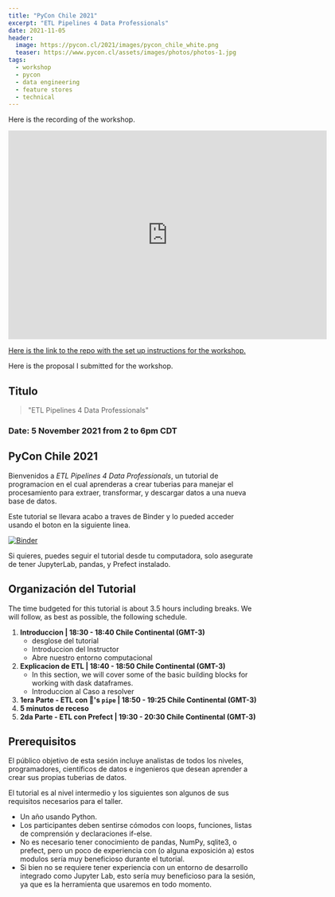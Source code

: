 ```yaml
---
title: "PyCon Chile 2021"
excerpt: "ETL Pipelines 4 Data Professionals"
date: 2021-11-05
header:
  image: https://pycon.cl/2021/images/pycon_chile_white.png
  teaser: https://www.pycon.cl/assets/images/photos/photos-1.jpg
tags:
  - workshop
  - pycon
  - data engineering
  - feature stores
  - technical
---
```


Here is the recording of the workshop.

<iframe src="https://drive.google.com/file/d/1fitaTQX9tGzHqHIieYEgAeFhv2dDO6H2/preview" width="640" height="420" scrolling="no" frameborder="0" webkitallowfullscreen mozallowfullscreen allowfullscreen></iframe>


[Here is the link to the repo with the set up instructions for the workshop.](https://github.com/ramonpzg/pycon-chile-etl-pipelines)

Here is the proposal I submitted for the workshop.

## Titulo

> "ETL Pipelines 4 Data Professionals"

### Date: 5 November 2021 from 2 to 6pm CDT

## PyCon Chile 2021

Bienvenidos a *ETL Pipelines 4 Data Professionals*, un tutorial de programacion en el cual aprenderas a crear tuberias para manejar el procesamiento para extraer, transformar, y descargar datos a una nueva base de datos.

Este tutorial se llevara acabo a traves de Binder y lo pueded acceder usando el boton en la siguiente linea.

[![Binder](https://mybinder.org/badge_logo.svg)](https://mybinder.org/v2/gh/ramonpzg/pycon-chile-etl-pipelines/master)

Si quieres, puedes seguir el tutorial desde tu computadora, solo asegurate de tener JupyterLab, pandas, y Prefect instalado.


## Organización del Tutorial

The time budgeted for this tutorial is about 3.5 hours including breaks. We will follow, as best as possible, the following schedule.

1. **Introduccion | 18:30 - 18:40 Chile Continental (GMT-3)**
    - desglose del tutorial
    - Introduccion del Instructor
    - Abre nuestro entorno computacional
2. **Explicacion de ETL | 18:40 - 18:50 Chile Continental (GMT-3)**
   - In this section, we will cover some of the basic building blocks for working with dask dataframes.
   - Introduccion al Caso a resolver
3. **1era Parte - ETL con 🐼's `pipe` | 18:50 - 19:25 Chile Continental (GMT-3)**
4. **5 minutos de receso**
5. **2da Parte - ETL con Prefect | 19:30 - 20:30 Chile Continental (GMT-3)**


## Prerequisitos

El público objetivo de esta sesión incluye analistas de todos los niveles, programadores, científicos de datos e ingenieros que desean aprender a crear sus propias tuberias de datos.

El tutorial es al nivel intermedio y los siguientes son algunos de sus requisitos necesarios para el taller.

- Un año usando Python.
- Los participantes deben sentirse cómodos con loops, funciones, listas de comprensión y declaraciones if-else.
- No es necesario tener conocimiento de pandas, NumPy, sqlite3, o prefect, pero un poco de experiencia con (o alguna exposición a) estos modulos sería muy beneficioso durante el tutorial.
- Si bien no se requiere tener experiencia con un entorno de desarrollo integrado como Jupyter Lab, esto sería muy beneficioso para la sesión, ya que es la herramienta que usaremos en todo momento.